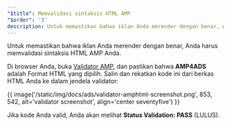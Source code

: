 ```yaml
---
"$title": Memvalidasi sintaksis HTML AMP
"$order": '3'
description: Untuk memastikan bahwa iklan Anda merender dengan benar, Anda harus memvalidasi sintaksis HTML AMP Anda. Di browser Anda, buka Validator AMP, dan pastikan bahwa AMP4ADS adalah format HTML yang dipilih.
---
```


Untuk memastikan bahwa iklan Anda merender dengan benar, Anda harus memvalidasi sintaksis HTML AMP Anda.

Di browser Anda, buka [Validator AMP](https://validator.ampproject.org/#htmlFormat=AMP4ADS), dan pastikan bahwa **AMP4ADS** adalah Format HTML yang dipilih. Salin dan rekatkan kode ini dari berkas HTML Anda ke dalam jendela validator:

{{ image('/static/img/docs/ads/validator-amphtml-screenshot.png', 853, 542, alt='validator screenshot', align='center seventyfive') }}

Jika kode Anda valid, Anda akan melihat **Status Validation: <span class="success-text">PASS</span>** (LULUS).
